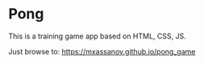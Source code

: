 # Pong

This is a training game app based on HTML, CSS, JS.

Just browse to: https://mxassanov.github.io/pong_game
